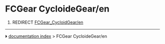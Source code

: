 # FCGear CycloideGear/en
1.  REDIRECT [FCGear_CycloidGear/en](FCGear_CycloidGear/en.md)



---
⏵ [documentation index](../README.md) > FCGear CycloideGear/en
